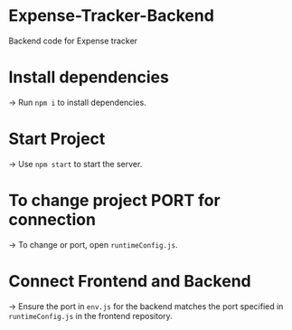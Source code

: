 # Expense-Tracker-Backend
Backend code for Expense tracker 
# Install dependencies
-> Run `npm i` to install dependencies.
# Start Project
-> Use `npm start` to start the server.
# To change project PORT for connection
-> To change or port, open `runtimeConfig.js`.
# Connect Frontend and Backend
-> Ensure the port in `env.js` for the backend matches the port specified in `runtimeConfig.js` in the frontend repository.
